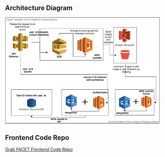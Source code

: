 ## Architecture Diagram


<img src="./Grabathon-Architecture-Diagram.png" />

## Frontend Code Repo

<a href="https://github.com/vimalkovath/grabathone-2019-dec"> Grab FACET Frontend Code Repo</a>
